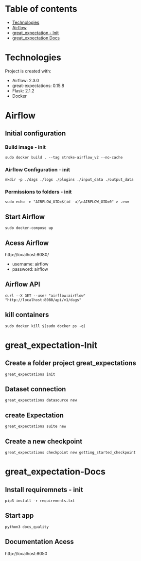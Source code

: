 


# Table of contents
* [Technologies](#technologies)
* [Airflow](#airflow)
* [great_expectation - Init](#greatexpectation-init)
* [great_expectation Docs](#greatexpectation-docs)

# Technologies
Project is created with:
* Airflow: 2.3.0
* great-expectations: 0.15.8
* Flask: 2.1.2
* Docker

# Airflow
## Initial configuration 
### Build image - init
    sudo docker build . --tag stroke-airflow_v2 --no-cache
### Airflow Configuration - init
    mkdir -p ./dags ./logs ./plugins ./input_data ./output_data
### Permissions to folders - init
    sudo echo -e "AIRFLOW_UID=$(id -u)\nAIRFLOW_GID=0" > .env

## Start Airflow
    sudo docker-compose up
## Acess Airflow

http://localhost:8080/

- username: airflow
- password: airflow

## Airflow API
    curl --X GET --user "airflow:airflow" "http://localhost:8080/api/v1/dags"
## kill containers
    sudo docker kill $(sudo docker ps -q)


# great_expectation-Init
## Create a folder project great_expectations
    great_expectations init

## Dataset connection
    great_expectations datasource new

## create Expectation
    great_expectations suite new

## Create a new checkpoint
    great_expectations checkpoint new getting_started_checkpoint


# great_expectation-Docs

## Install requiremnets - init
    pip3 install -r requirements.txt
## Start app
    python3 docs_quality

## Documentation Acess
http://localhost:8050